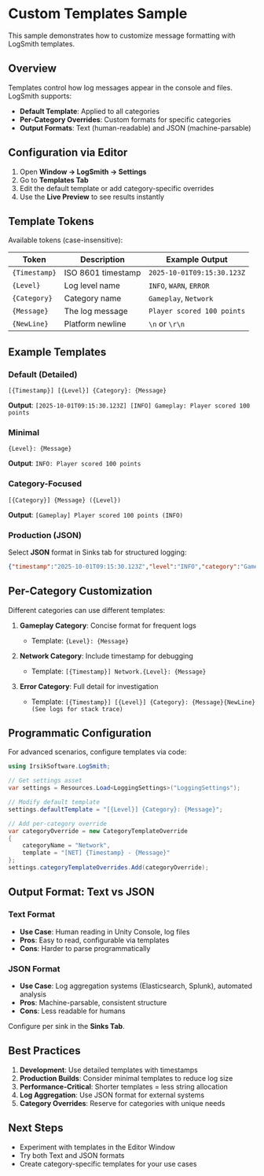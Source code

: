 # Custom Templates Sample

This sample demonstrates how to customize message formatting with LogSmith templates.

## Overview

Templates control how log messages appear in the console and files. LogSmith supports:
- **Default Template**: Applied to all categories
- **Per-Category Overrides**: Custom formats for specific categories
- **Output Formats**: Text (human-readable) and JSON (machine-parsable)

## Configuration via Editor

1. Open **Window → LogSmith → Settings**
2. Go to **Templates Tab**
3. Edit the default template or add category-specific overrides
4. Use the **Live Preview** to see results instantly

## Template Tokens

Available tokens (case-insensitive):

| Token | Description | Example Output |
|-------|-------------|----------------|
| `{Timestamp}` | ISO 8601 timestamp | `2025-10-01T09:15:30.123Z` |
| `{Level}` | Log level name | `INFO`, `WARN`, `ERROR` |
| `{Category}` | Category name | `Gameplay`, `Network` |
| `{Message}` | The log message | `Player scored 100 points` |
| `{NewLine}` | Platform newline | `\n` or `\r\n` |

## Example Templates

### Default (Detailed)
```
[{Timestamp}] [{Level}] {Category}: {Message}
```
**Output**: `[2025-10-01T09:15:30.123Z] [INFO] Gameplay: Player scored 100 points`

### Minimal
```
{Level}: {Message}
```
**Output**: `INFO: Player scored 100 points`

### Category-Focused
```
[{Category}] {Message} ({Level})
```
**Output**: `[Gameplay] Player scored 100 points (INFO)`

### Production (JSON)
Select **JSON** format in Sinks tab for structured logging:
```json
{"timestamp":"2025-10-01T09:15:30.123Z","level":"INFO","category":"Gameplay","message":"Player scored 100 points"}
```

## Per-Category Customization

Different categories can use different templates:

1. **Gameplay Category**: Concise format for frequent logs
   - Template: `{Level}: {Message}`

2. **Network Category**: Include timestamp for debugging
   - Template: `[{Timestamp}] Network.{Level}: {Message}`

3. **Error Category**: Full detail for investigation
   - Template: `[{Timestamp}] [{Level}] {Category}: {Message}{NewLine}    (See logs for stack trace)`

## Programmatic Configuration

For advanced scenarios, configure templates via code:

```csharp
using IrsikSoftware.LogSmith;

// Get settings asset
var settings = Resources.Load<LoggingSettings>("LoggingSettings");

// Modify default template
settings.defaultTemplate = "[{Level}] {Category}: {Message}";

// Add per-category override
var categoryOverride = new CategoryTemplateOverride
{
    categoryName = "Network",
    template = "[NET] {Timestamp} - {Message}"
};
settings.categoryTemplateOverrides.Add(categoryOverride);
```

## Output Format: Text vs JSON

### Text Format
- **Use Case**: Human reading in Unity Console, log files
- **Pros**: Easy to read, configurable via templates
- **Cons**: Harder to parse programmatically

### JSON Format
- **Use Case**: Log aggregation systems (Elasticsearch, Splunk), automated analysis
- **Pros**: Machine-parsable, consistent structure
- **Cons**: Less readable for humans

Configure per sink in the **Sinks Tab**.

## Best Practices

1. **Development**: Use detailed templates with timestamps
2. **Production Builds**: Consider minimal templates to reduce log size
3. **Performance-Critical**: Shorter templates = less string allocation
4. **Log Aggregation**: Use JSON format for external systems
5. **Category Overrides**: Reserve for categories with unique needs

## Next Steps

- Experiment with templates in the Editor Window
- Try both Text and JSON formats
- Create category-specific templates for your use cases
